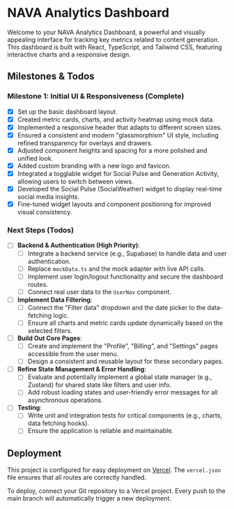 # NAVA Analytics Dashboard

Welcome to your NAVA Analytics Dashboard, a powerful and visually appealing interface for tracking key metrics related to content generation. This dashboard is built with React, TypeScript, and Tailwind CSS, featuring interactive charts and a responsive design.

## Milestones & Todos

### Milestone 1: Initial UI & Responsiveness (Complete)
- [x] Set up the basic dashboard layout.
- [x] Created metric cards, charts, and activity heatmap using mock data.
- [x] Implemented a responsive header that adapts to different screen sizes.
- [x] Ensured a consistent and modern "glassmorphism" UI style, including refined transparency for overlays and drawers.
- [x] Adjusted component heights and spacing for a more polished and unified look.
- [x] Added custom branding with a new logo and favicon.
- [x] Integrated a togglable widget for Social Pulse and Generation Activity, allowing users to switch between views.
- [x] Developed the Social Pulse (SocialWeather) widget to display real-time social media insights.
- [x] Fine-tuned widget layouts and component positioning for improved visual consistency.

### Next Steps (Todos)
- [ ] **Backend & Authentication (High Priority)**:
    - [ ] Integrate a backend service (e.g., Supabase) to handle data and user authentication.
    - [ ] Replace `mockData.ts` and the mock adapter with live API calls.
    - [ ] Implement user login/logout functionality and secure the dashboard routes.
    - [ ] Connect real user data to the `UserNav` component.
- [ ] **Implement Data Filtering**:
    - [ ] Connect the "Filter data" dropdown and the date picker to the data-fetching logic.
    - [ ] Ensure all charts and metric cards update dynamically based on the selected filters.
- [ ] **Build Out Core Pages**:
    - [ ] Create and implement the "Profile", "Billing", and "Settings" pages accessible from the user menu.
    - [ ] Design a consistent and reusable layout for these secondary pages.
- [ ] **Refine State Management & Error Handling**:
    - [ ] Evaluate and potentially implement a global state manager (e.g., Zustand) for shared state like filters and user info.
    - [ ] Add robust loading states and user-friendly error messages for all asynchronous operations.
- [ ] **Testing**:
    - [ ] Write unit and integration tests for critical components (e.g., charts, data fetching hooks).
    - [ ] Ensure the application is reliable and maintainable.

## Deployment

This project is configured for easy deployment on [Vercel](https://vercel.com/). The `vercel.json` file ensures that all routes are correctly handled.

To deploy, connect your Git repository to a Vercel project. Every push to the main branch will automatically trigger a new deployment.